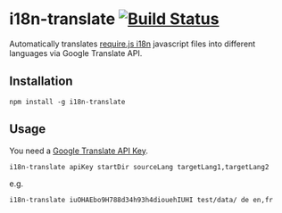 # i18n-translate [![Build Status](https://travis-ci.org/tomaszbrue/i18n-translate.svg)](https://travis-ci.org/tomaszbrue/i18n-translate)

Automatically translates [require.js i18n](http://requirejs.org/docs/api.html#i18n) javascript files into different languages via Google Translate API.

## Installation

```
npm install -g i18n-translate
```

## Usage

You need a [Google Translate API Key](https://cloud.google.com/translate/).

```
i18n-translate apiKey startDir sourceLang targetLang1,targetLang2
```

e.g.

```
i18n-translate iuOHAEbo9H788d34h93h4diouehIUHI test/data/ de en,fr
```
